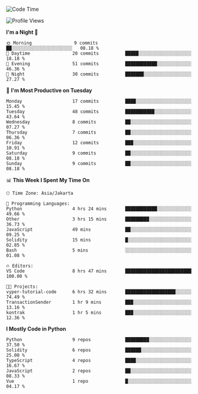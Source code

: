 <!--START_SECTION:waka-->
![Code Time](http://img.shields.io/badge/Code%20Time-1%2C469%20hrs%204%20mins-blue)

![Profile Views](http://img.shields.io/badge/Profile%20Views-4-blue)

**I'm a Night 🦉** 

```text
🌞 Morning                9 commits           ██░░░░░░░░░░░░░░░░░░░░░░░   08.18 % 
🌆 Daytime                20 commits          █████░░░░░░░░░░░░░░░░░░░░   18.18 % 
🌃 Evening                51 commits          ████████████░░░░░░░░░░░░░   46.36 % 
🌙 Night                  30 commits          ███████░░░░░░░░░░░░░░░░░░   27.27 % 
```
📅 **I'm Most Productive on Tuesday** 

```text
Monday                   17 commits          ████░░░░░░░░░░░░░░░░░░░░░   15.45 % 
Tuesday                  48 commits          ███████████░░░░░░░░░░░░░░   43.64 % 
Wednesday                8 commits           ██░░░░░░░░░░░░░░░░░░░░░░░   07.27 % 
Thursday                 7 commits           ██░░░░░░░░░░░░░░░░░░░░░░░   06.36 % 
Friday                   12 commits          ███░░░░░░░░░░░░░░░░░░░░░░   10.91 % 
Saturday                 9 commits           ██░░░░░░░░░░░░░░░░░░░░░░░   08.18 % 
Sunday                   9 commits           ██░░░░░░░░░░░░░░░░░░░░░░░   08.18 % 
```


📊 **This Week I Spent My Time On** 

```text
🕑︎ Time Zone: Asia/Jakarta

💬 Programming Languages: 
Python                   4 hrs 24 mins       ████████████░░░░░░░░░░░░░   49.66 % 
Other                    3 hrs 15 mins       █████████░░░░░░░░░░░░░░░░   36.73 % 
JavaScript               49 mins             ██░░░░░░░░░░░░░░░░░░░░░░░   09.25 % 
Solidity                 15 mins             █░░░░░░░░░░░░░░░░░░░░░░░░   02.85 % 
Bash                     5 mins              ░░░░░░░░░░░░░░░░░░░░░░░░░   01.08 % 

🔥 Editors: 
VS Code                  8 hrs 47 mins       █████████████████████████   100.00 % 

🐱‍💻 Projects: 
vyper-tutorial-code      6 hrs 32 mins       ███████████████████░░░░░░   74.49 % 
TransactionSender        1 hr 9 mins         ███░░░░░░░░░░░░░░░░░░░░░░   13.16 % 
kontrak                  1 hr 5 mins         ███░░░░░░░░░░░░░░░░░░░░░░   12.36 % 
```

**I Mostly Code in Python** 

```text
Python                   9 repos             █████████░░░░░░░░░░░░░░░░   37.50 % 
Solidity                 6 repos             ██████░░░░░░░░░░░░░░░░░░░   25.00 % 
TypeScript               4 repos             ████░░░░░░░░░░░░░░░░░░░░░   16.67 % 
JavaScript               2 repos             ██░░░░░░░░░░░░░░░░░░░░░░░   08.33 % 
Vue                      1 repo              █░░░░░░░░░░░░░░░░░░░░░░░░   04.17 % 
```




<!--END_SECTION:waka-->
